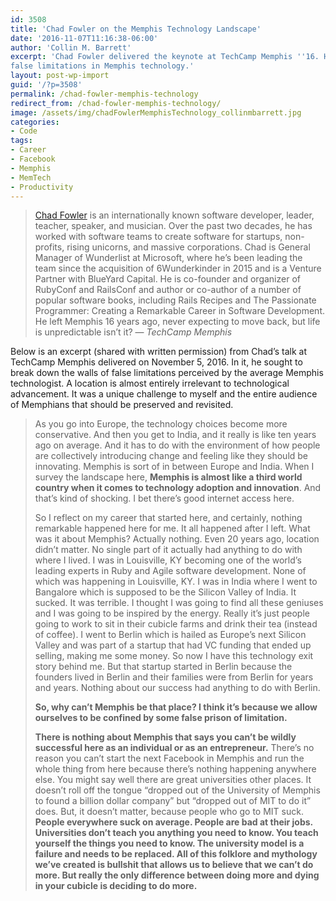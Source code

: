 ```yaml
---
id: 3508
title: 'Chad Fowler on the Memphis Technology Landscape'
date: '2016-11-07T11:16:38-06:00'
author: 'Collin M. Barrett'
excerpt: 'Chad Fowler delivered the keynote at TechCamp Memphis ''16. He challenged attendees to break down walls of
false limitations in Memphis technology.'
layout: post-wp-import
guid: '/?p=3508'
permalink: /chad-fowler-memphis-technology
redirect_from: /chad-fowler-memphis-technology/
image: /assets/img/chadFowlerMemphisTechnology_collinmbarrett.jpg
categories:
- Code
tags:
- Career
- Facebook
- Memphis
- MemTech
- Productivity
---
```


> [Chad Fowler](http://chadfowler.com/) is an internationally known software developer, leader, teacher, speaker, and
musician. Over the past two decades, he has worked with software teams to create software for startups, non-profits,
rising unicorns, and massive corporations. Chad is General Manager of Wunderlist at Microsoft, where he’s been leading
the team since the acquisition of 6Wunderkinder in 2015 and is a Venture Partner with BlueYard Capital. He is co-founder
and organizer of RubyConf and RailsConf and author or co-author of a number of popular software books, including Rails
Recipes and The Passionate Programmer: Creating a Remarkable Career in Software Development. He left Memphis 16 years
ago, never expecting to move back, but life is unpredictable isn’t it?
> — <cite>TechCamp Memphis</cite>

Below is an excerpt (shared with written permission) from Chad’s talk at TechCamp Memphis delivered on November 5, 2016.
In it, he sought to break down the walls of false limitations perceived by the average Memphis technologist. A location
is almost entirely irrelevant to technological advancement. It was a unique challenge to myself and the entire audience
of Memphians that should be preserved and revisited.

> As you go into Europe, the technology choices become more conservative. And then you get to India, and it really is
like ten years ago on average. And it has to do with the environment of how people are collectively introducing change
and feeling like they should be innovating. Memphis is sort of in between Europe and India. When I survey the landscape
here, **Memphis is almost like a third world country when it comes to technology adoption and innovation**. And that’s
kind of shocking. I bet there’s good internet access here.
>
> So I reflect on my career that started here, and certainly, nothing remarkable happened here for me. It all happened
after I left. What was it about Memphis? Actually nothing. Even 20 years ago, location didn’t matter. No single part of
it actually had anything to do with where I lived. I was in Louisville, KY becoming one of the world’s leading experts
in Ruby and Agile software development. None of which was happening in Louisville, KY. I was in India where I went to
Bangalore which is supposed to be the Silicon Valley of India. It sucked. It was terrible. I thought I was going to find
all these geniuses and I was going to be inspired by the energy. Really it’s just people going to work to sit in their
cubicle farms and drink their tea (instead of coffee). I went to Berlin which is hailed as Europe’s next Silicon Valley
and was part of a startup that had VC funding that ended up selling, making me some money. So now I have this technology
exit story behind me. But that startup started in Berlin because the founders lived in Berlin and their families were
from Berlin for years and years. Nothing about our success had anything to do with Berlin.
>
> **So, why can’t Memphis be that place? I think it’s because we allow ourselves to be confined by some false prison of
limitation.**
>
> **There is nothing about Memphis that says you can’t be wildly successful here as an individual or as an
entrepreneur.** There’s no reason you can’t start the next Facebook in Memphis and run the whole thing from here because
there’s nothing happening anywhere else. You might say well there are great universities other places. It doesn’t roll
off the tongue “dropped out of the University of Memphis to found a billion dollar company” but “dropped out of MIT to
do it” does. But, it doesn’t matter, because people who go to MIT suck. **People everywhere suck on average. People are
bad at their jobs. Universities don’t teach you anything you need to know. You teach yourself the things you need to
know. The university model is a failure and needs to be replaced. All of this folklore and mythology we’ve created is
bullshit that allows us to believe that we can’t do more. But really the only difference between doing more and dying in
your cubicle is deciding to do more.**